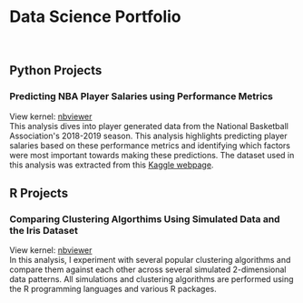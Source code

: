 # Data Science Portfolio

<br>

## Python Projects
### Predicting NBA Player Salaries using Performance Metrics
View kernel: [nbviewer](https://nbviewer.jupyter.org/github/EdJWang/EdJWang.github.io/blob/Web_Base/Projects/NBA.ipynb) <br>
This analysis dives into player generated data from the National Basketball Association's 2018-2019 season. This analysis highlights predicting player salaries based on these performance metrics and identifying which factors were most important towards making these predictions. The dataset used in this analysis was extracted from this [Kaggle webpage](https://www.kaggle.com/schmadam97/nba-regular-season-stats-20182019).
## R Projects
### Comparing Clustering Algorthims Using Simulated Data and the Iris Dataset
View kernel: [nbviewer](https://nbviewer.jupyter.org/github/EdJWang/EdJWang.github.io/blob/Web_Base/Projects/Clustering.ipynb) <br>
In this analysis, I experiment with several popular clustering algorithms and compare them against each other across several simulated 2-dimensional data patterns. All simulations and clustering algorithms are performed using the R programming languages and various R packages.
